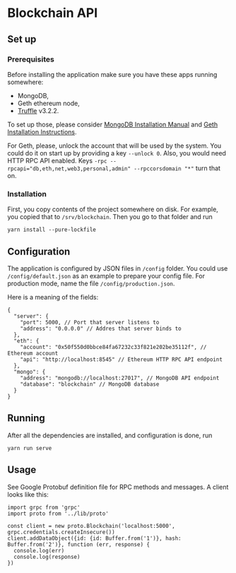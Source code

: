 # Blockchain API

## Set up

### Prerequisites

Before installing the application make sure you have these apps running somewhere:

- MongoDB,
- Geth ethereum node,
- [Truffle](http://truffleframework.com) v3.2.2.

To set up those, please consider [MongoDB Installation Manual](https://docs.mongodb.com/manual/installation/) and
[Geth Installation Instructions](https://www.ethereum.org/cli#geth).

For Geth, please, unlock the account that will be used by the system. You could do it on start up by providing a key
`--unlock 0`. Also, you would need HTTP RPC API enabled. Keys `-rpc --rpcapi="db,eth,net,web3,personal,admin" --rpccorsdomain "*"`
turn that on.

### Installation

First, you copy contents of the project somewhere on disk. For example, you copied that to `/srv/blockchain`.
Then you go to that folder and run

```
yarn install --pure-lockfile
```

## Configuration

The application is configured by JSON files in `/config` folder. You could use `/config/default.json` as an example to
prepare your config file. For production mode, name the file `/config/production.json`.

Here is a meaning of the fields:

```
{
  "server": {
    "port": 5000, // Port that server listens to
    "address": "0.0.0.0" // Addres that server binds to
  },
  "eth": {
    "account": "0x50f550d0bbce84fa67232c33f821e202be35112f", // Ethereum account
    "api": "http://localhost:8545" // Ethereum HTTP RPC API endpoint
  },
  "mongo": {
    "address": "mongodb://localhost:27017", // MongoDB API endpoint
    "database": "blockchain" // MongoDB database
  }
}
```

## Running

After all the dependencies are installed, and configuration is done, run 

```
yarn run serve
```

## Usage

See Google Protobuf definition file for RPC methods and messages. A client looks like this:

```
import grpc from 'grpc'
import proto from '../lib/proto'

const client = new proto.Blockchain('localhost:5000', grpc.credentials.createInsecure())
client.addDataObject({id: {id: Buffer.from('1')}, hash: Buffer.from('2')}, function (err, response) {
  console.log(err)
  console.log(response)
})
```
